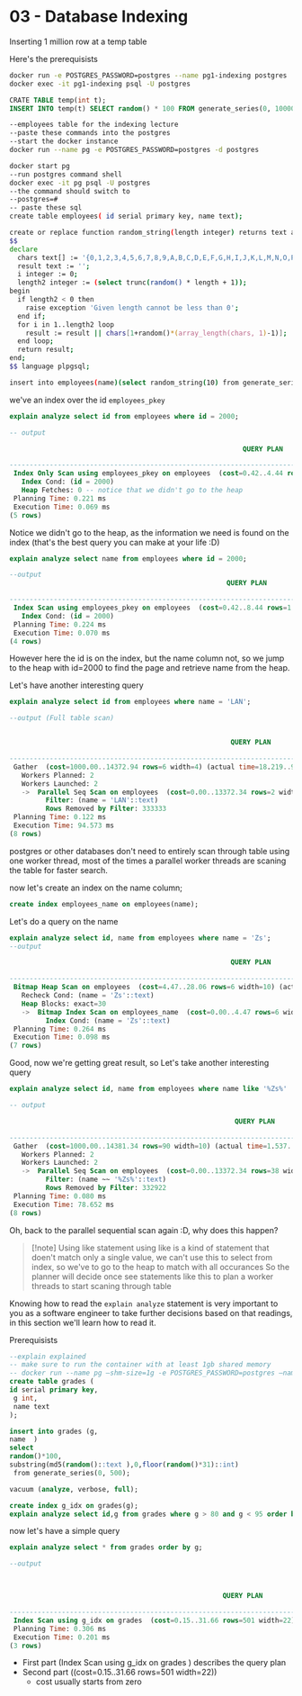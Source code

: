 # 03 - Database Indexing

Inserting 1 million row at a temp table

Here's the prerequisists

```sh
docker run -e POSTGRES_PASSWORD=postgres --name pg1-indexing postgres
docker exec -it pg1-indexing psql -U postgres
```

```SQL
CRATE TABLE temp(int t);
INSERT INTO temp(t) SELECT random() * 100 FROM generate_series(0, 1000000);
```

```sh
--employees table for the indexing lecture
--paste these commands into the postgres
--start the docker instance
docker run --name pg -e POSTGRES_PASSWORD=postgres -d postgres

docker start pg
--run postgres command shell
docker exec -it pg psql -U postgres
--the command should switch to
--postgres=#
-- paste these sql
create table employees( id serial primary key, name text);

create or replace function random_string(length integer) returns text as
$$
declare
  chars text[] := '{0,1,2,3,4,5,6,7,8,9,A,B,C,D,E,F,G,H,I,J,K,L,M,N,O,P,Q,R,S,T,U,V,W,X,Y,Z,a,b,c,d,e,f,g,h,i,j,k,l,m,n,o,p,q,r,s,t,u,v,w,x,y,z}';
  result text := '';
  i integer := 0;
  length2 integer := (select trunc(random() * length + 1));
begin
  if length2 < 0 then
    raise exception 'Given length cannot be less than 0';
  end if;
  for i in 1..length2 loop
    result := result || chars[1+random()*(array_length(chars, 1)-1)];
  end loop;
  return result;
end;
$$ language plpgsql;

insert into employees(name)(select random_string(10) from generate_series(0, 1000000));
```

we've an index over the id `employees_pkey`

```sql
explain analyze select id from employees where id = 2000;

-- output

                                                          QUERY PLAN

-------------------------------------------------------------------------------------------------------------------------------
 Index Only Scan using employees_pkey on employees  (cost=0.42..4.44 rows=1 width=4) (actual time=0.009..0.009 rows=0 loops=1)
   Index Cond: (id = 2000)
   Heap Fetches: 0 -- notice that we didn't go to the heap
 Planning Time: 0.221 ms
 Execution Time: 0.069 ms
(5 rows)
```

Notice we didn't go to the heap, as the information we need is found on the index (that's the best query you can make at your life :D)

```sql
explain analyze select name from employees where id = 2000;

--output
                                                      QUERY PLAN

--------------------------------------------------------------------------------------------------------------------------
 Index Scan using employees_pkey on employees  (cost=0.42..8.44 rows=1 width=6) (actual time=0.012..0.012 rows=0 loops=1)
   Index Cond: (id = 2000)
 Planning Time: 0.224 ms
 Execution Time: 0.070 ms
(4 rows)

```

However here the id is on the index, but the name column not, so we jump to the heap with id=2000 to find the page and retrieve name from the heap.

Let's have another interesting query

```sql
explain analyze select id from employees where name = 'LAN';

--output (Full table scan)


                                                       QUERY PLAN

------------------------------------------------------------------------------------------------------------------------
 Gather  (cost=1000.00..14372.94 rows=6 width=4) (actual time=18.219..94.551 rows=1 loops=1)
   Workers Planned: 2
   Workers Launched: 2
   ->  Parallel Seq Scan on employees  (cost=0.00..13372.34 rows=2 width=4) (actual time=28.857..47.212 rows=0 loops=3)
         Filter: (name = 'LAN'::text)
         Rows Removed by Filter: 333333
 Planning Time: 0.122 ms
 Execution Time: 94.573 ms
(8 rows)
```

postgres or other databases don't need to entirely scan through table using one worker thread, most of the times a parallel worker threads are scaning the table for faster search.

now let's create an index on the name column;

```sql
create index employees_name on employees(name);
```

Let's do a query on the name

```sql
explain analyze select id, name from employees where name = 'Zs';
--output

                                                       QUERY PLAN

------------------------------------------------------------------------------------------------------------------------
 Bitmap Heap Scan on employees  (cost=4.47..28.06 rows=6 width=10) (actual time=0.036..0.079 rows=30 loops=1)
   Recheck Cond: (name = 'Zs'::text)
   Heap Blocks: exact=30
   ->  Bitmap Index Scan on employees_name  (cost=0.00..4.47 rows=6 width=0) (actual time=0.027..0.028 rows=30 loops=1)
         Index Cond: (name = 'Zs'::text)
 Planning Time: 0.264 ms
 Execution Time: 0.098 ms
(7 rows)

```

Good, now we're getting great result, so Let's take another interesting query

```sql
explain analyze select id, name from employees where name like '%Zs%'

-- output

                                                        QUERY PLAN

---------------------------------------------------------------------------------------------------------------------------
 Gather  (cost=1000.00..14381.34 rows=90 width=10) (actual time=1.537..78.535 rows=1236 loops=1)
   Workers Planned: 2
   Workers Launched: 2
   ->  Parallel Seq Scan on employees  (cost=0.00..13372.34 rows=38 width=10) (actual time=0.547..54.611 rows=412 loops=3)
         Filter: (name ~~ '%Zs%'::text)
         Rows Removed by Filter: 332922
 Planning Time: 0.080 ms
 Execution Time: 78.652 ms
(8 rows)
```

Oh, back to the parallel sequential scan again :D, why does this happen?
> [!note] Using like statement
> using like is a kind of statement that doen't match only a single value, we can't use this to select from index, so we've to go to the heap to match with all occurances
> So the planner will decide once see statements like this to plan a worker threads to start scaning through table

Knowing how to read the `explain analyze` statement is very important to you as a software engineer to take further decisions based on that readings, in this section we'll learn how to read it.

Prerequisists

```sql
--explain explained
-- make sure to run the container with at least 1gb shared memory
-- docker run --name pg —shm-size=1g -e POSTGRES_PASSWORD=postgres —name pg postgres
create table grades (
id serial primary key,
 g int,
 name text
);

insert into grades (g,
name  )
select
random()*100,
substring(md5(random()::text ),0,floor(random()*31)::int)
 from generate_series(0, 500);

vacuum (analyze, verbose, full);

create index g_idx on grades(g);
explain analyze select id,g from grades where g > 80 and g < 95 order by g;
```

now let's have a simple query

```sql
explain analyze select * from grades order by g;

--output



                                                     QUERY PLAN

--------------------------------------------------------------------------------------------------------------------
 Index Scan using g_idx on grades  (cost=0.15..31.66 rows=501 width=22) (actual time=0.017..0.162 rows=501 loops=1)
 Planning Time: 0.306 ms
 Execution Time: 0.201 ms
(3 rows)
```

- First part (Index Scan using g_idx on grades ) describes the query plan
- Second part ((cost=0.15..31.66 rows=501 width=22))
 	- cost usually starts from zero